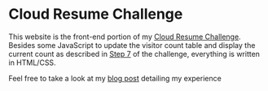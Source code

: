 # Cloud Resume Challenge

This website is the front-end portion of my [Cloud Resume Challenge](https://cloudresumechallenge.dev/). Besides some JavaScript to update the visitor count table and display the current count as described in [Step 7](https://cloudresumechallenge.dev/instructions/#7-javascript) of the challenge, everything is written in HTML/CSS.

Feel free to take a look at my [blog post](#) detailing my experience
